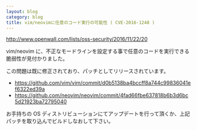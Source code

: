 ```yaml
---
layout: blog
category: blog
title: vim/neovimに任意のコード実行の可能性 ( CVE-2016-1248 )
---
```


http://www.openwall.com/lists/oss-security/2016/11/22/20

vim/neovim に、不正なモードラインを設定する事で任意のコードを実行できる脆弱性が見付かりました。

この問題は既に修正されており、パッチとしてリリースされています。

* https://github.com/vim/vim/commit/d0b5138ba4bccff8a744c99836041ef6322ed39a
* https://github.com/neovim/neovim/commit/4fad66fbe637818b6b3d6bc5d21923ba72795040

お手持ちの OS ディストリビューションにてアップデートを行って頂くか、上記パッチを取り込んでビルドしなおして下さい。
